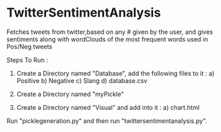 # TwitterSentimentAnalysis
Fetches tweets from twitter,based on any # given by the user, and gives sentiments along with wordClouds of the most frequent words used in Pos/Neg tweets


Steps To Run :
1) Create a Directory named "Database", add the following files to it :
        a) Positive
        b) Negative
        c) Slang
        d) database.csv
        
2) Create a Directory named "myPickle"

3) Create a Directory named "Visual" and add into it :
    a) chart.html
    

Run "picklegeneration.py" and then run "twittersentimentanalysis.py".
